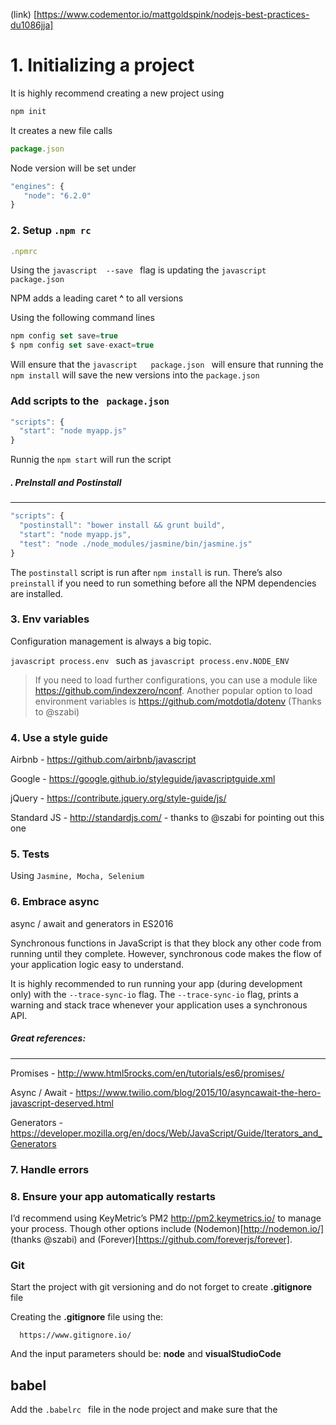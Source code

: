 (link) [https://www.codementor.io/mattgoldspink/nodejs-best-practices-du1086jja]
# 1. Initializing a project

It is highly recommend creating a new project using 

```javascript 
npm init
```

It creates a new file calls 
```javascript
package.json
```

Node version will be set under

```javascript
"engines": {
   "node": "6.2.0"
}
```

### 2. Setup  ```.npm rc```

```javascript
.npmrc
```
Using the  ```javascript  --save ``` flag is updating the  ```javascript   package.json ```

NPM adds a leading caret **^** to all versions

Using the following command lines
```javascript
npm config set save=true
$ npm config set save-exact=true
```

Will ensure that the  ```javascript   package.json ``` will ensure that running the ``` npm install ```
will save the new versions into the ``` package.json ```

### Add scripts to the ``` package.json```

```javascript 
"scripts": {
  "start": "node myapp.js"
}
```

Runnig the ``` npm start ``` will run the script

##### . PreInstall and Postinstall
-----

```javascript
"scripts": {
  "postinstall": "bower install && grunt build",
  "start": "node myapp.js",
  "test": "node ./node_modules/jasmine/bin/jasmine.js"
}
```

The ```postinstall``` script is run after ```npm install``` is run. 
There’s also ```preinstall``` if you need to run something before all the NPM dependencies are installed.


### 3. Env variables

Configuration management is always a big topic.

```javascript process.env ```  such as ```javascript process.env.NODE_ENV ```


>If you need to load further configurations, you can use a module like https://github.com/indexzero/nconf.
>Another popular option to load environment variables is https://github.com/motdotla/dotenv (Thanks to @szabi)

### 4. Use a style guide


Airbnb - https://github.com/airbnb/javascript

Google - https://google.github.io/styleguide/javascriptguide.xml

jQuery - https://contribute.jquery.org/style-guide/js/

Standard JS - http://standardjs.com/ - thanks to @szabi for pointing out this one


### 5. Tests

Using ``` Jasmine, Mocha, Selenium ```


### 6. Embrace async
async / await and generators in ES2016

Synchronous functions in JavaScript is that they block any other code from running until they complete.
However, synchronous code makes the flow of your application logic easy to understand.

It is highly recommended to run running your app (during development only) with the ``` --trace-sync-io ``` flag.
The ``` --trace-sync-io ``` flag, prints a warning and stack trace whenever your application uses a synchronous API.

##### Great references:
--------

Promises - http://www.html5rocks.com/en/tutorials/es6/promises/

Async / Await - https://www.twilio.com/blog/2015/10/asyncawait-the-hero-javascript-deserved.html

Generators - https://developer.mozilla.org/en/docs/Web/JavaScript/Guide/Iterators_and_Generators

### 7. Handle errors


### 8. Ensure your app automatically restarts

I’d recommend using KeyMetric’s PM2 http://pm2.keymetrics.io/ to manage your process. Though other options include (Nodemon)[http://nodemon.io/] (thanks @szabi) and (Forever)[https://github.com/foreverjs/forever].


### Git

Start the project with git versioning and do not forget to create **.gitignore** file

Creating the **.gitignore** file using the: 

      https://www.gitignore.io/
And the input parameters should be: **node** and **visualStudioCode**


## babel

Add the ```.babelrc ``` file in the node project and make sure that the 




